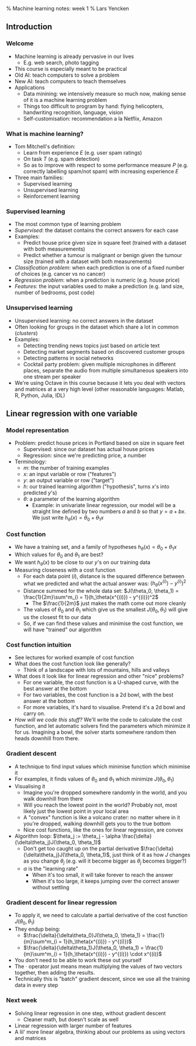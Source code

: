 % Machine learning notes: week 1
% Lars Yencken

## Introduction

### Welcome

- Machine learning is already pervasive in our lives
    - E.g. web search, photo tagging
- This course is especially meant to be practical
- Old AI: teach computers to solve a problem
- New AI: teach computers to teach themselves
- Applications
    - Data minining: we intensively measure so much now, making sense of it is a machine learning problem
    - Things too difficult to program by hand: flying helicopters, handwriting recognition, language, vision
    - Self-customisation: recommendation a la Netflix, Amazon

### What is machine learning?

- Tom Mitchell's definition:
    - Learn from experience $E$ (e.g. user spam ratings)
    - On task $T$ (e.g. spam detection)
    - So as to improve with respect to some performance measure $P$ (e.g. correctly labelling spam/not spam) with increasing experience $E$
- Three main families:
    - Supervised learning
    - Unsupervised learning
    - Reinforcement learning

### Supervised learning

- The most common type of learning problem
- _Supervised_: the dataset contains the correct answers for each case
- Examples:
    - Predict house price given size in square feet (trained with a dataset with both measurements)
    - Predict whether a tumour is malignant or benign given the tumour size (trained with a dataset with both measurements)
- _Classification problem_: when each prediction is one of a fixed number of choices (e.g. cancer vs no cancer)
- _Regression problem_: when a prediction is numeric (e.g. house price)
- _Features_: the input variables used to make a prediction (e.g. land size, number of bedrooms, post code)

### Unsupervised learning

- Unsupervised learning: no correct answers in the dataset
- Often looking for groups in the dataset which share a lot in common (_clusters_)
- Examples:
    - Detecting trending news topics just based on article text
    - Detecting market segments based on discovered customer groups
    - Detecting patterns in social networks
    - Cocktail party problem: given multiple microphones in different places, separate the audio from multiple simultaneous speakers into one stream per speaker
- We're using Octave in this course because it lets you deal with vectors and matrices at a very high level (other reasonable languages: Matlab, R, Python, Julia, IDL)

## Linear regression with one variable

### Model representation

- Problem: predict house prices in Portland based on size in square feet
    - Supervised: since our dataset has actual house prices
    - Regression: since we're predicting price, a number
- Terminology:
    - $m$: the number of training examples
    - $x$: an input variable or row ("features")
    - $y$: an output variable or row ("target")
    - $h$: our trained learning algorithm ("hypothesis", turns $x$'s into predicted $y$'s)
    - $\theta$: a parameter of the learning algorithm
        - Example: in univariate linear regression, our model will be a straight line defined by two numbers $a$ and $b$ so that $y = a + bx$. We just write $h_\theta(x) = \theta_0 + \theta_1 x$

### Cost function

- We have a training set, and a family of hypotheses $h_\theta(x) = \theta_0 + \theta_1 x$
- Which values for $\theta_0$ and $\theta_1$ are best?
- We want $h_\theta(x)$ to be close to our $y$'s on our training data
- Measuring closeness with a cost function
    - For each data point $(i)$, distance is the squared difference between what we predicted and what the actual answer was: $(h_\theta(x^{(i)}) - y^{(i)})^2$
    - Distance summed for the whole data set: $J(\theta_0, \theta_1) = \frac{1}{2m}\sum^m_{i = 1}(h_\theta(x^{(i)}) - y^{(i)})^2$
        - The $\frac{1}{2m}$ just makes the math come out more cleanly
    - The values of $\theta_0$ and $\theta_1$ which give us the smallest $J(\theta_0, \theta_1)$ will give us the closest fit to our data
    - So, if we can find these values and minimise the cost function, we will have "trained" our algorithm

###  Cost function intuition

- See lectures for worked example of cost function
- What does the cost function look like generally?
    - Think of a landscape with lots of mountains, hills and valleys
- What does it look like for linear regression and other "nice" problems?
    - For one variable, the cost function is a U-shaped curve, with the best answer at the bottom
    - For two variables, the cost function is a 2d bowl, with the best answer at the bottom
    - For more variables, it's hard to visualise. Pretend it's a 2d bowl and carry on.
- _How will we code this stuff?_ We'll write the code to calculate the cost function, and let automatic solvers find the parameters which minimize it for us. Imagining a bowl, the solver starts somewhere random then heads downhill from there.

### Gradient descent

- A technique to find input values which minimise function which minimise it
- For examples, it finds values of $\theta_0$ and $\theta_1$ which minimize $J(\theta_0, \theta_1)$
- Visualising it
    - Imagine you're dropped somewhere randomly in the world, and you walk downhill from there
    - Will you reach the lowest point in the world? Probably not, most likely just the lowest point in your local area
    - A "convex" function is like a volcano crater: no matter where in it you're dropped, walking downhill gets you to the true bottom
    - Nice cost functions, like the ones for linear regression, are convex
- Algorithm loop: $\theta_j := \theta_j - \alpha \frac{\delta}{\delta\theta_j}J(\theta_0, \theta_1)$
    - Don't get too caught up on the partial derivative $\frac{\delta}{\delta\theta_j}J(\theta_0, \theta_1)$, just think of it as how $J$ changes as you change $\theta_j$ (e.g. will it become bigger as $\theta_j$ becomes bigger?)
    - $\alpha$ is the "learning rate"
        - When it's too small, it will take forever to reach the answer
        - When it's too large, it keeps jumping over the correct answer without settling

### Gradient descent for linear regression

- To apply it, we need to calculate a partial derivative of the cost function $J(\theta_0, \theta_1)$
- They endup being:
    - $\frac{\delta}{\delta\theta_0}J(\theta_0, \theta_1) = \frac{1}{m}\sum^m_{i = 1}(h_\theta(x^{(i)}) - y^{(i)})$
    - $\frac{\delta}{\delta\theta_1}J(\theta_0, \theta_1) = \frac{1}{m}\sum^m_{i = 1}(h_\theta(x^{(i)}) - y^{(i)}) \cdot x^{(i)}$
- You don't need to be able to work these out yourself
- The $\cdot$ operator just means mean multiplying the values of two vectors together, then adding the results.
- Technically this is "batch" gradient descent, since we use all the training data in every step

### Next week

- Solving linear regression in one step, without gradient descent
    - Cleaner math, but doesn't scale as well
- Linear regression with larger number of features
- A lil' more linear algebra, thinking about our problems as using vectors and matrices
